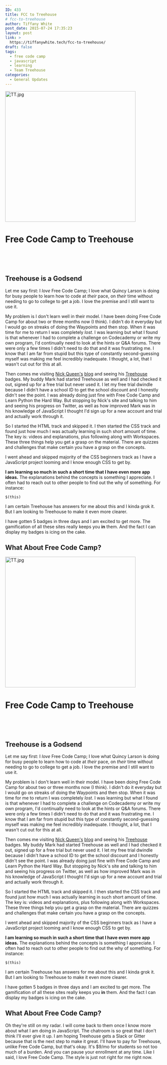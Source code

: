 ```yaml
---
ID: 433
title: FCC to Treehouse
# fcc-to-treehouse
author: Tiffany White
post_date: 2015-07-24 17:35:23
layout: post
link: >
  https://tiffanywhite.tech/fcc-to-treehouse/
draft: false
tags:
  - free code camp
  - javascript
  - learning
  - Team Treehouse
categories:
  - General Updates
---
```



<a href="http://helloburgh.me/wp-content/uploads/2015/07/TT.jpg"><img class="  wp-image-432 aligncenter" src="http://helloburgh.me/wp-content/uploads/2015/07/TT.jpg" alt="TT.jpg" width="418" height="418" /></a>

# Free Code Camp to Treehouse

&nbsp;

&nbsp;

## Treehouse is a Godsend

Let me say first: I *love* Free Code Camp; I love what Quincy Larson is doing for busy people to learn how to code at *their* pace, on *their* time without needing to go to college to get a job. I love the premise and I still want to use it.

My problem is I don't learn well in their model. I have been doing Free Code Camp for about two or three months now (I think). I didn't do it everyday but I would go on streaks of doing the Waypoints and then stop. When it was time for me to return I was completely *lost*. I was learning but what I found is that whenever I had to complete a challenge on Codecademy or write my own program, I'd continually need to look at the hints or Q&amp;A forums. There were only a few times I didn't need to do that and it was frustrating me. I know that I am far from stupid but this type of constantly second-guessing myself was making me feel incredibly inadequate. I thought, a lot, that I wasn't cut out for this at all.

Then comes me visiting [Nick Queen's](https://twitter.com/nickqueen) [blog](http://nickqueen.com/) and seeing his [Treehouse](https://teamtreehouse.com/) badges. My buddy Mark had started Treehouse as well and I had checked it out, signed up for a free trial but never used it. I let my free trial dwindle because I didn't have a school ID to get the school discount and I honestly didn't see the point. I was already doing just fine with Free Code Camp and Learn Python the Hard Way. But stopping by Nick's site and talking to him and seeing his progress on Twitter, as well as how improved Mark was in his knowledge of JavaScript I thought I'd sign up for a new account and trial and actually work through it.

So I started the HTML track and skipped it. I then started the CSS track and found just how much I was actually learning in such short amount of time. The key is: videos and explanations, plus following along with Workspaces. These three things help you get a grasp on the material. There are quizzes and challenges that make certain you have a grasp on the concepts.

I went ahead and skipped majority of the CSS beginners track as I have a JavaScript project looming and I know enough CSS to get by.

**I am learning so much in such a short time that I have even more app ideas.** The explanations behind the concepts is something I appreciate. I often had to reach out to other people to find out the why of something. For instance:

~~~~
$(this)
~~~~

I am certain Treehouse has answers for me about this and I kinda grok it. But I am looking to Treehouse to make it even more clearer.

I have gotten 5 badges in three days and I am excited to get more. The gamification of all these sites really keeps you **in** them. And the fact I can display my badges is icing on the cake.

## What About Free Code Camp?




<a href="http://helloburgh.me/wp-content/uploads/2015/07/TT.jpg"><img class="  wp-image-432 aligncenter" src="http://helloburgh.me/wp-content/uploads/2015/07/TT.jpg" alt="TT.jpg" width="418" height="418" /></a>

# Free Code Camp to Treehouse

&nbsp;

&nbsp;

## Treehouse is a Godsend

Let me say first: I *love* Free Code Camp; I love what Quincy Larson is doing for busy people to learn how to code at *their* pace, on *their* time without needing to go to college to get a job. I love the premise and I still want to use it.

My problem is I don't learn well in their model. I have been doing Free Code Camp for about two or three months now (I think). I didn't do it everyday but I would go on streaks of doing the Waypoints and then stop. When it was time for me to return I was completely *lost*. I was learning but what I found is that whenever I had to complete a challenge on Codecademy or write my own program, I'd continually need to look at the hints or Q&amp;A forums. There were only a few times I didn't need to do that and it was frustrating me. I know that I am far from stupid but this type of constantly second-guessing myself was making me feel incredibly inadequate. I thought, a lot, that I wasn't cut out for this at all.

Then comes me visiting [Nick Queen's](https://twitter.com/nickqueen) [blog](http://nickqueen.com/) and seeing his [Treehouse](https://teamtreehouse.com/) badges. My buddy Mark had started Treehouse as well and I had checked it out, signed up for a free trial but never used it. I let my free trial dwindle because I didn't have a school ID to get the school discount and I honestly didn't see the point. I was already doing just fine with Free Code Camp and Learn Python the Hard Way. But stopping by Nick's site and talking to him and seeing his progress on Twitter, as well as how improved Mark was in his knowledge of JavaScript I thought I'd sign up for a new account and trial and actually work through it.

So I started the HTML track and skipped it. I then started the CSS track and found just how much I was actually learning in such short amount of time. The key is: videos and explanations, plus following along with Workspaces. These three things help you get a grasp on the material. There are quizzes and challenges that make certain you have a grasp on the concepts.

I went ahead and skipped majority of the CSS beginners track as I have a JavaScript project looming and I know enough CSS to get by.

**I am learning so much in such a short time that I have even more app ideas.** The explanations behind the concepts is something I appreciate. I often had to reach out to other people to find out the why of something. For instance:

~~~~
$(this)
~~~~

I am certain Treehouse has answers for me about this and I kinda grok it. But I am looking to Treehouse to make it even more clearer.

I have gotten 5 badges in three days and I am excited to get more. The gamification of all these sites really keeps you **in** them. And the fact I can display my badges is icing on the cake.

## What About Free Code Camp?





Oh they're still on my radar. I will come back to them once I know more about what I am doing in JavaScript. The chatroom is so great that I don't think I'll ever give it up. I am hoping Treehouse gets a Slack or Gitter because that is the next step to make it great. I'll have to pay for Treehouse, unlike Free Code Camp, but that's okay. It's $9/mo for students so not too much of a burden. And you can pause your enrollment at any time. Like I said, I love Free Code Camp. The style is just not right for me right now.